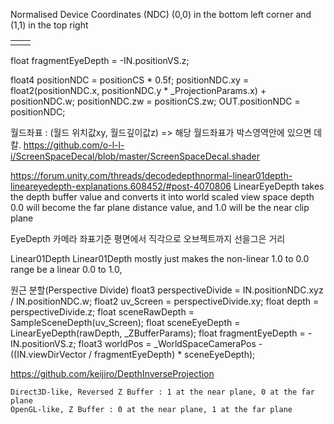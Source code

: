 Normalised Device Coordinates (NDC)
(0,0) in the bottom left corner and (1,1) in the top right

|  |  |
|--|--|
|  |  |
float fragmentEyeDepth = -IN.positionVS.z;

float4 positionNDC	= positionCS * 0.5f;
positionNDC.xy 		= float2(positionNDC.x, positionNDC.y * _ProjectionParams.x) + positionNDC.w;
positionNDC.zw 		= positionCS.zw;
OUT.positionNDC 	= positionNDC;

월드좌표 : (월드 위치값xy, 월드깊이값z) => 해당 월드좌표가 박스영역안에 있으면 데칼.
https://github.com/o-l-l-i/ScreenSpaceDecal/blob/master/ScreenSpaceDecal.shader


https://forum.unity.com/threads/decodedepthnormal-linear01depth-lineareyedepth-explanations.608452/#post-4070806
LinearEyeDepth takes the depth buffer value and converts it into world scaled view space depth
0.0 will become the far plane distance value, and 1.0 will be the near clip plane


EyeDepth 카메라 좌표기준 평면에서 직각으로 오브젝트까지 선을그은 거리

Linear01Depth
Linear01Depth mostly just makes the non-linear 1.0 to 0.0 range be a linear 0.0 to 1.0, 


원근 분할(Perspective Divide)
float3 perspectiveDivide = IN.positionNDC.xyz / IN.positionNDC.w;
float2 uv_Screen         = perspectiveDivide.xy;
float depth              = perspectiveDivide.z;
float sceneRawDepth = SampleSceneDepth(uv_Screen);
float sceneEyeDepth = LinearEyeDepth(rawDepth, _ZBufferParams);
float fragmentEyeDepth = -IN.positionVS.z;
float3 worldPos = _WorldSpaceCameraPos - ((IN.viewDirVector / fragmentEyeDepth) * sceneEyeDepth);



https://github.com/keijiro/DepthInverseProjection


    Direct3D-like, Reversed Z Buffer : 1 at the near plane, 0 at the far plane
    OpenGL-like, Z Buffer : 0 at the near plane, 1 at the far plane
